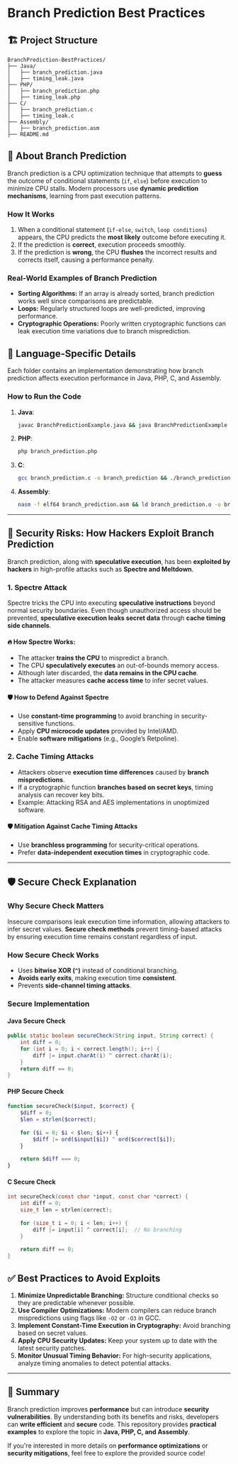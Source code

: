 # Branch Prediction Best Practices

## 🏗️ Project Structure

```
BranchPrediction-BestPractices/
├── Java/
│   ├── branch_prediction.java
│   ├── timing_leak.java
├── PHP/
│   ├── branch_prediction.php
│   ├── timing_leak.php
├── C/
│   ├── branch_prediction.c
│   ├── timing_leak.c
├── Assembly/
│   ├── branch_prediction.asm
├── README.md
```

## 📌 About Branch Prediction

Branch prediction is a CPU optimization technique that attempts to **guess** the outcome of conditional statements (`if`, `else`) before execution to minimize CPU stalls. Modern processors use **dynamic prediction mechanisms**, learning from past execution patterns.

### **How It Works**

1. When a conditional statement (`if-else`, `switch`, `loop conditions`) appears, the CPU predicts the **most likely** outcome before executing it.
2. If the prediction is **correct**, execution proceeds smoothly.
3. If the prediction is **wrong**, the CPU **flushes** the incorrect results and corrects itself, causing a performance penalty.

### **Real-World Examples of Branch Prediction**

- **Sorting Algorithms:** If an array is already sorted, branch prediction works well since comparisons are predictable.
- **Loops:** Regularly structured loops are well-predicted, improving performance.
- **Cryptographic Operations:** Poorly written cryptographic functions can leak execution time variations due to branch misprediction.

## 📂 Language-Specific Details

Each folder contains an implementation demonstrating how branch prediction affects execution performance in Java, PHP, C, and Assembly.

### **How to Run the Code**

1. **Java**:  
   ```sh
   javac BranchPredictionExample.java && java BranchPredictionExample
   ```
2. **PHP**:  
   ```sh
   php branch_prediction.php
   ```
3. **C**:  
   ```sh
   gcc branch_prediction.c -o branch_prediction && ./branch_prediction
   ```
4. **Assembly**:  
   ```sh
   nasm -f elf64 branch_prediction.asm && ld branch_prediction.o -o branch_prediction && ./branch_prediction
   ```

---

## 🚨 Security Risks: How Hackers Exploit Branch Prediction

Branch prediction, along with **speculative execution**, has been **exploited by hackers** in high-profile attacks such as **Spectre and Meltdown**.

### **1. Spectre Attack**

Spectre tricks the CPU into executing **speculative instructions** beyond normal security boundaries. Even though unauthorized access should be prevented, **speculative execution leaks secret data** through **cache timing side channels**.

#### 🔥 **How Spectre Works:**
- The attacker **trains the CPU** to mispredict a branch.
- The CPU **speculatively executes** an out-of-bounds memory access.
- Although later discarded, the **data remains in the CPU cache**.
- The attacker measures **cache access time** to infer secret values.

#### 🛡️ **How to Defend Against Spectre**
- Use **constant-time programming** to avoid branching in security-sensitive functions.
- Apply **CPU microcode updates** provided by Intel/AMD.
- Enable **software mitigations** (e.g., Google’s Retpoline).

### **2. Cache Timing Attacks**

- Attackers observe **execution time differences** caused by **branch mispredictions**.
- If a cryptographic function **branches based on secret keys**, timing analysis can recover key bits.
- Example: Attacking RSA and AES implementations in unoptimized software.

#### 🛡️ **Mitigation Against Cache Timing Attacks**
- Use **branchless programming** for security-critical operations.
- Prefer **data-independent execution times** in cryptographic code.

---
## 🛡️ Secure Check Explanation

### **Why Secure Check Matters**
Insecure comparisons leak execution time information, allowing attackers to infer secret values. **Secure check methods** prevent timing-based attacks by ensuring execution time remains constant regardless of input.

### **How Secure Check Works**
- Uses **bitwise XOR (`^`)** instead of conditional branching.
- **Avoids early exits**, making execution time **consistent**.
- Prevents **side-channel timing attacks**.

### **Secure Implementation**
#### **Java Secure Check**
```java
public static boolean secureCheck(String input, String correct) {
    int diff = 0;
    for (int i = 0; i < correct.length(); i++) {
        diff |= input.charAt(i) ^ correct.charAt(i);
    }
    return diff == 0;
}
```

#### **PHP Secure Check**
```php
function secureCheck($input, $correct) {
    $diff = 0;
    $len = strlen($correct);
    
    for ($i = 0; $i < $len; $i++) {
        $diff |= ord($input[$i]) ^ ord($correct[$i]);
    }
    
    return $diff === 0;
}
```

#### **C Secure Check**
```c
int secureCheck(const char *input, const char *correct) {
    int diff = 0;
    size_t len = strlen(correct);
    
    for (size_t i = 0; i < len; i++) {
        diff |= input[i] ^ correct[i];  // No branching
    }
    
    return diff == 0;
}
```
## ✅ Best Practices to Avoid Exploits

1. **Minimize Unpredictable Branching:** Structure conditional checks so they are predictable whenever possible.
2. **Use Compiler Optimizations:** Modern compilers can reduce branch mispredictions using flags like `-O2` or `-O3` in GCC.
3. **Implement Constant-Time Execution in Cryptography:** Avoid branching based on secret values.
4. **Apply CPU Security Updates:** Keep your system up to date with the latest security patches.
5. **Monitor Unusual Timing Behavior:** For high-security applications, analyze timing anomalies to detect potential attacks.

---

## 🚀 Summary

Branch prediction improves **performance** but can introduce **security vulnerabilities**. By understanding both its benefits and risks, developers can **write efficient** and **secure** code. This repository provides **practical examples** to explore the topic in **Java, PHP, C, and Assembly**.

If you're interested in more details on **performance optimizations** or **security mitigations**, feel free to explore the provided source code!

